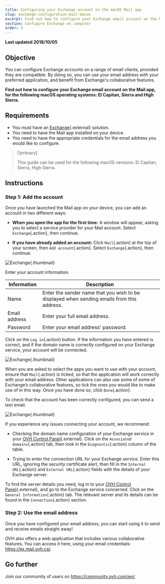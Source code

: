 ```yaml
---
title: Configuring your Exchange account on the macOS Mail app
slug: exchange-configuration-mail-macos
excerpt: Find out how to configure your Exchange email account on the Mail app, for the following macOS operating systems - El Capitan, Sierra and High Sierra
section: Configure Exchange on computer
order: 3
---
```


**Last updated 2018/10/05**

## Objective

You can configure Exchange accounts on a range of email clients, provided they are compatible. By doing so, you can use your email address with your preferred application, and benefit from Exchange's collaborative features.

**Find out how to configure your Exchange email account on the Mail app, for the following macOS operating systems: El Capitan, Sierra and High Sierra.**


## Requirements

- You must have an [Exchange](https://www.ovh.com/ca/en/emails/hosted-exchange/){.external} solution.
- You need to have the Mail app installed on your device.
- You need to have the appropriate credentials for the email address you would like to configure.

> [!primary]
>
> This guide can be used for the following macOS versions: El Capitan, Sierra, High Sierra.
>

## Instructions

### Step 1: Add the account

Once you have launched the Mail app on your device, you can add an account in two different ways:

- **When you open the app for the first time:** A window will appear, asking you to select a service provider for your Mail account. Select `Exchange`{.action}, then continue.

- **If you have already added an account:** Click `Mail`{.action} at the top of your screen, then `Add account`{.action}. Select `Exchange`{.action}, then continue.

![Exchange](images/configuration-mail-macos-step1.png){.thumbnail}

Enter your account information:

|Information|Description| 
|---|---| 
|Name|Enter the sender name that you wish to be displayed when sending emails from this address.|
|Email address|Enter your full email address.|
|Password|Enter your email address' password.|  

Click on the `Log in`{.action} button. If the information you have entered is correct, and if the domain name is correctly configured on your Exchange service, your account will be connected.

![Exchange](images/configuration-mail-macos-step2.png){.thumbnail}

When you are asked to select the apps you want to use with your account, ensure that `Mail`{.action} is ticked, so that the application will work correctly with your email address. Other applications can also use some of some of Exchange’s collaborative features, so tick the ones you would like to make use of in this way. Once you have done so, click `Done`{.action}.

To check that the account has been correctly configured, you can send a test email.

![Exchange](images/configuration-mail-macos-step3.png){.thumbnail}

If you experience any issues connecting your account, we recommend:

- Checking the domain name configuration of your Exchange service in your [OVH Control Panel](https://ca.ovh.com/auth/?action=gotomanager&from=https://www.ovh.com/ca/en/&ovhSubsidiary=ca){.external}. Click on the `Associated domains`{.action} tab, then look in the `Diagnostic`{.action} column of the table.

- Trying to enter the connection URL for your Exchange service. Enter this URL, ignoring the security certificate alert, then fill in the `Internal URL`{.action} and `External URL`{.action} fields with the details of your Exchange server.

To find the server details you need, log in to your [OVH Control Panel](https://ca.ovh.com/auth/?action=gotomanager&from=https://www.ovh.com/ca/en/&ovhSubsidiary=ca){.external}, and go to the Exchange service concerned. Click on the `General Information`{.action} tab. The relevant server and its details can be found in the `Connection`{.action} section.

### Step 2: Use the email address

Once you have configured your email address, you can start using it to send and receive emails straight away!

OVH also offers a web application that includes various collaborative features. You can access it here, using your email credentials: <https://ex.mail.ovh.ca/>.

## Go further

Join our community of users on <https://community.ovh.com/en/>.